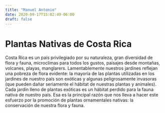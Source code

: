 ```yaml
---
title: "Manuel Antonio"
date: 2020-09-17T15:02:49-06:00
draft: false
---
```

# Plantas Nativas de Costa Rica
Costa Rica es un país privilegiado por su naturaleza, gran diversidad de flora y fauna, microclimas para todos los gustos, paisajes desde montañas, volcanes, playas, manglarers. Lamentablemente nuestros jardines reflejan una pobreza de flora evidente: la mayoría de las plantas utilizadas en los jardines de nuestro país son exóticas y algunas peligrosamente invasoras (que pueden dañar seriamente el hábitat de nuestras plantas y animales). Cada jardín lleno de plantas exóticas es un hábitat perdido para la fauna nativa de nuestro país. Esa es la principal razón que nos lleva a hacer este esfuerzo por la promoción de plantas ornamentales nativas: la conservación de nuestra flora y fauna.
